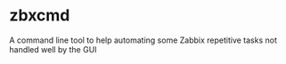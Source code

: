 # zbxcmd
A command line tool to help automating some Zabbix repetitive tasks not handled well by the GUI
